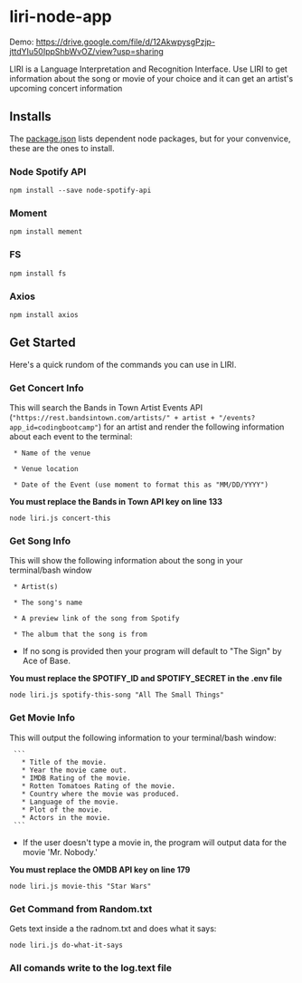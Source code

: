 # liri-node-app

Demo: https://drive.google.com/file/d/12AkwpysgPzjp-jttdYIu50IppShbWvOZ/view?usp=sharing

LIRI is a Language Interpretation and Recognition Interface.
Use LIRI to get information about the song or movie of your
choice and it can get an artist's upcoming concert information

## Installs

The [package.json](https://github.com/Meggin/liri-node-app/blob/master/package.json)
lists dependent node packages, but for your convenvice, these are the ones to install.

### Node Spotify API

`npm install --save node-spotify-api`

### Moment

`npm install mement`

### FS

`npm install fs`

### Axios

`npm install axios`

## Get Started

Here's a quick rundom of the commands you can use in LIRI.

### Get Concert Info

This will search the Bands in Town Artist Events API (`"https://rest.bandsintown.com/artists/" + artist + "/events?app_id=codingbootcamp"`) for an artist and render the following information about each event to the terminal:

     * Name of the venue

     * Venue location

     * Date of the Event (use moment to format this as "MM/DD/YYYY")

**You must replace the Bands in Town API key on line 133**

`node liri.js concert-this`

### Get Song Info

This will show the following information about the song in your terminal/bash window

     * Artist(s)

     * The song's name

     * A preview link of the song from Spotify

     * The album that the song is from

   * If no song is provided then your program will default to "The Sign" by Ace of Base.

   **You must replace the SPOTIFY_ID and SPOTIFY_SECRET in the .env file**

`node liri.js spotify-this-song "All The Small Things"`

### Get Movie Info

This will output the following information to your terminal/bash window:

     ```
       * Title of the movie.
       * Year the movie came out.
       * IMDB Rating of the movie.
       * Rotten Tomatoes Rating of the movie.
       * Country where the movie was produced.
       * Language of the movie.
       * Plot of the movie.
       * Actors in the movie.
     ```

   * If the user doesn't type a movie in, the program will output data for the movie 'Mr. Nobody.'

   **You must replace the OMDB API key on line 179**

`node liri.js movie-this "Star Wars"`

### Get Command from Random.txt

Gets text inside a the radnom.txt and does what it says:

`node liri.js do-what-it-says`

### All comands write to the log.text file
